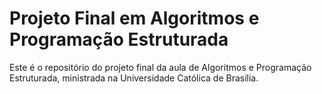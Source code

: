 # Projeto Final em Algoritmos e Programação Estruturada
Este é o repositório do projeto final da aula de Algoritmos e Programação Estruturada, ministrada na Universidade Católica de Brasília.
